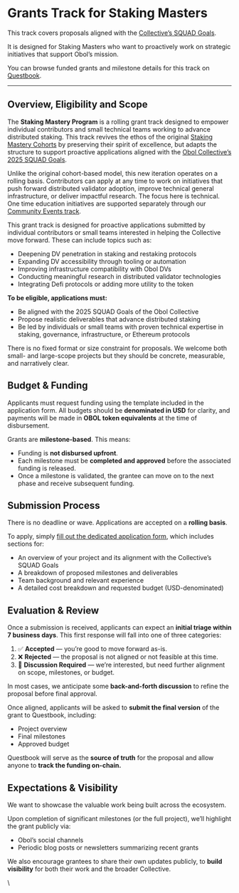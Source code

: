 # Grants Track for Staking Masters

This track covers proposals aligned with the [Collective’s SQUAD Goals](https://community.obol.org/t/oip-3-obol-collective-2025-goals-proposal/388).

It is designed for Staking Masters who want to proactively work on strategic initiatives that support Obol’s mission.

You can browse funded grants and milestone details for this track on[ ](https://questbook.app/grants/obol/track-name-placeholder)[Questbook](https://questbook.app/dashboard/?grantId=68d792a86fd5365ca2538329\&chainId=10).

***

## Overview, Eligibility and Scope

The **Staking Mastery Program** is a rolling grant track designed to empower individual contributors and small technical teams working to advance distributed staking. This track revives the ethos of the original [Staking Mastery Cohorts](../staking-masters.md) by preserving their spirit of excellence, but adapts the structure to support proactive applications aligned with the [Obol Collective’s 2025 SQUAD Goals](https://community.obol.org/t/oip-3-obol-collective-2025-goals-proposal/388).

Unlike the original cohort-based model, this new iteration operates on a rolling basis. Contributors can apply at any time to work on initiatives that push forward distributed validator adoption, improve technical general infrastructure, or deliver impactful research. The focus here is technical. One time education initiatives are supported separately through our [Community Events track](grants-track-for-community-events.md).

This grant track is designed for proactive applications submitted by individual contributors or small teams interested in helping the Collective move forward. These can include topics such as:

* Deepening DV penetration in staking and restaking protocols
* Expanding DV accessibility through tooling or automation
* Improving infrastructure compatibility with Obol DVs
* Conducting meaningful research in distributed validator technologies
* Integrating Defi protocols or adding more utility to the token



**To be eligible, applications must:**

* Be aligned with the 2025 SQUAD Goals of the Obol Collective
* Propose realistic deliverables that advance distributed staking
* Be led by individuals or small teams with proven technical expertise in staking, governance, infrastructure, or Ethereum protocols

There is no fixed format or size constraint for proposals. We welcome both small- and large-scope projects  but they should be concrete, measurable, and narratively clear.

## Budget & Funding

Applicants must request funding using the template included in the application form. All budgets should be **denominated in USD** for clarity, and payments will be made in **OBOL token equivalents** at the time of disbursement.

Grants are **milestone-based**. This means:

* Funding is **not disbursed upfront**.
* Each milestone must be **completed and approved** before the associated funding is released.
* Once a milestone is validated, the grantee can move on to the next phase and receive subsequent funding.

## Submission Process

There is no deadline or wave. Applications are accepted on a **rolling basis**.

To apply, simply [fill out the dedicated application form](https://forms.gle/hJfXtGZFZqNoWAyE8), which includes sections for:

* An overview of your project and its alignment with the Collective’s SQUAD Goals
* A breakdown of proposed milestones and deliverables
* Team background and relevant experience
* A detailed cost breakdown and requested budget (USD-denominated)

## Evaluation & Review

Once a submission is received, applicants can expect an **initial triage within 7 business days**. This first response will fall into one of three categories:

1. ✅ **Accepted** — you’re good to move forward as-is.
2. ❌ **Rejected** — the proposal is not aligned or not feasible at this time.
3. 💬 **Discussion Required** — we’re interested, but need further alignment on scope, milestones, or budget.

In most cases, we anticipate some **back-and-forth discussion** to refine the proposal before final approval.

Once aligned, applicants will be asked to **submit the final version** of the grant to Questbook, including:

* Project overview
* Final milestones
* Approved budget

Questbook will serve as the **source of truth** for the proposal and allow anyone to **track the funding on-chain.**

## Expectations & Visibility

We want to showcase the valuable work being built across the ecosystem.

Upon completion of significant milestones (or the full project), we’ll highlight the grant publicly via:

* Obol’s social channels
* Periodic blog posts or newsletters summarizing recent grants

We also encourage grantees to share their own updates publicly, to **build visibility** for both their work and the broader Collective.

\

